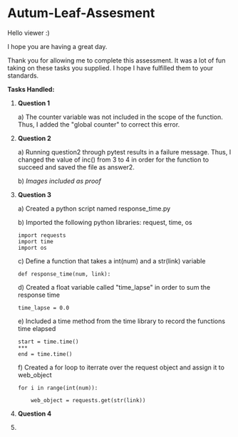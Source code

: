 # Autum-Leaf-Assesment

Hello viewer :)

I hope you are having a great day.

Thank you for allowing me to complete this assessment.
It was a lot of fun taking on these tasks you supplied.
I hope I have fulfilled them to your standards. 

**Tasks Handled:**
1)  **Question 1**

    a)  The counter variable was not included in the scope of the function.
      Thus, I added the "global counter" to correct this error.

2)  **Question 2**

    a)  Running question2 through pytest results in a failure message.
        Thus, I changed the value of inc() from 3 to 4 in order for the function to succeed and saved the file as answer2.
        
    b)  *Images included as proof*

3)  **Question 3**

    a)  Created a python script named response_time.py
    
    b)  Imported the following python libraries: request, time, os
        
        import requests
        import time
        import os
        
    c)  Define a function that takes a int(num) and a str(link) variable
    
        def response_time(num, link):
    
    d)  Created a float variable called "time_lapse" in order to sum the response time
    
        time_lapse = 0.0
    
    e)  Included a time method from the time library to record the functions time elapsed
        
        start = time.time()
        ***
        end = time.time()
    
    f)  Created a for loop to iterrate over the request object and assign it to web_object
        
        for i in range(int(num)):

            web_object = requests.get(str(link))

4)  **Question 4**


5)  
